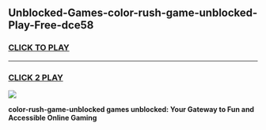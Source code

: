 
## Unblocked-Games-color-rush-game-unblocked-Play-Free-dce58
<h3>
<a href="https://premium76.site?title=color-rush-game-unblocked&ref=18A1">CLICK TO PLAY</a></h3>
<hr>

<h3>
<a href="https://premium76.site?title=color-rush-game-unblocked&ref=18A1">CLICK 2 PLAY</a>
  
</h3>

<a href="https://premium76.site?title=color-rush-game-unblocked&ref=18A1"><img src="https://clearcache.store/games.png"></a>


**color-rush-game-unblocked games unblocked: Your Gateway to Fun and Accessible Online Gaming**
